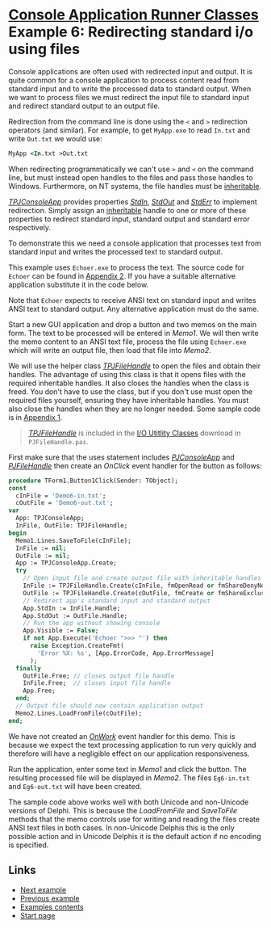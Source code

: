 # [Console Application Runner Classes](../../ConsoleApp.md) Example 6: Redirecting standard i/o using files

Console applications are often used with redirected input and output. It is quite common for a console application to process content read from standard input and to write the processed data to standard output. When we want to process files we must redirect the input file to standard input and redirect standard output to an output file.

Redirection from the command line is done using the `<` and `>` redirection operators (and similar). For example, to get `MyApp.exe` to read `In.txt` and write `Out.txt` we would use:

```pascal
MyApp <In.txt >Out.txt
```

When redirecting programmatically we can't use `>` and `<` on the command line, but must instead open handles to the files and pass those handles to Windows. Furthermore, on NT systems, the file handles must be [inheritable](../InheritableHandles.md).

[_TPJConsoleApp_](../API/TPJConsoleApp.md) provides properties [_StdIn_](../API/TPJCustomConsoleApp-StdIn.md), [_StdOut_](../API/TPJCustomConsoleApp-StdOut.md) and [_StdErr_](../API/TPJCustomConsoleApp-StdErr.md) to implement redirection. Simply assign an [inheritable](../InheritableHandles.md) handle to one or more of these properties to redirect standard input, standard output and standard error respectively.

To demonstrate this we need a console application that processes text from standard input and writes the processed text to standard output.

>
This example uses `Echoer.exe` to process the text. The source code for `Echoer` can be found in [Appendix 2](../Appendices/Appendix2.md). If you have a suitable alternative application substitute it in the code below.

Note that `Echoer` expects to receive ANSI text on standard input and writes ANSI text to standard output. Any alternative application must do the same.

Start a new GUI application and drop a button and two memos on the main form. The text to be processed will be entered in _Memo1_. We will then write the memo content to an ANSI text file, process the file using `Echoer.exe` which will write an output file, then load that file into _Memo2_.

We will use the helper class [_TPJFileHandle_](../../IOUtils/API/TPJFileHandle.md) to open the files and obtain their handles. The advantage of using this class is that it opens files with the required inheritable handles. It also closes the handles when the class is freed. You don't have to use the class, but if you don't use must open the required files yourself, ensuring they have inheritable handles. You must also close the handles when they are no longer needed. Some sample code is in [Appendix 1](../Appendices/Appendix1.md).

> [_TPJFileHandle_](../../IOUtils/API/TPJFileHandle.md) is included in the [I/O Utitlity Classes](../../IOUtils/API.md) download in `PJFileHandle.pas`.

First make sure that the uses statement includes [_PJConsoleApp_](../API/PJConsoleApp.md) and [_PJFileHandle_](../../IOUtils/API/PJFileHandle.md) then create an _OnClick_ event handler for the button as follows:

```pascal
procedure TForm1.Button1Click(Sender: TObject);
const
  cInFile = 'Demo6-in.txt';
  cOutFile = 'Demo6-out.txt';
var
  App: TPJConsoleApp;
  InFile, OutFile: TPJFileHandle;
begin
  Memo1.Lines.SaveToFile(cInFile);
  InFile := nil;
  OutFile := nil;
  App := TPJConsoleApp.Create;
  try
    // Open input file and create output file with inheritable handles
    InFile := TPJFileHandle.Create(cInFile, fmOpenRead or fmShareDenyNone);
    OutFile := TPJFileHandle.Create(cOutFile, fmCreate or fmShareExclusive);
    // Redirect app's standard input and standard output
    App.StdIn := InFile.Handle;
    App.StdOut := OutFile.Handle;
    // Run the app without showing console
    App.Visible := False;
    if not App.Execute('Echoer ">>> "') then
      raise Exception.CreateFmt(
        'Error %X: %s', [App.ErrorCode, App.ErrorMessage]
      );
  finally
    OutFile.Free; // closes output file handle
    InFile.Free;  // closes input file handle
    App.Free;
  end;
  // Output file should now contain application output
  Memo2.Lines.LoadFromFile(cOutFile);
end;
```

We have not created an [_OnWork_](../API/TPJCustomConsoleApp-OnWork.md) event handler for this demo. This is because we expect the text processing application to run very quickly and therefore will have a negligible effect on our application responsiveness.

Run the application, enter some text in _Memo1_ and click the button. The resulting processed file will be displayed in _Memo2_. The files `Eg6-in.txt` and `Eg6-out.txt` will have been created.

>
The sample code above works well with both Unicode and non-Unicode versions of Delphi. This is because the _LoadFromFile_ and _SaveToFile_ methods that the memo controls use for writing and reading the files create ANSI text files in both cases. In non-Unicode Delphis this is the only possible action and in Unicode Delphis it is the default action if no encoding is specified.

## Links

* [Next example](./Example7.md)
* [Previous example](./Example5.md)
* [Examples contents](../Examples.md)
* [Start page](../../ConsoleApp.md)
